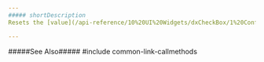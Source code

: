 ```yaml
---
##### shortDescription
Resets the [value](/api-reference/10%20UI%20Widgets/dxCheckBox/1%20Configuration/value.md '{basewidgetpath}/Configuration/#value') option to **null**.

---
```

#####See Also#####
#include common-link-callmethods
